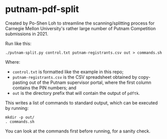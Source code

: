 # putnam-pdf-split

Created by Po-Shen Loh to streamline the scanning/splitting process for
Carnegie Mellon University's rather large number of Putnam Competition
submissions in 2021.

Run like this:

```
./putnam-split.py control.txt putnam-registrants.csv out > commands.sh
```

Where:

* `control.txt` is formatted like the example in this repo;
* `putnam-registrants.csv` is the CSV spreadsheet obtained by copy-pasting
  out of the Putnam supervisor portal, where the first column contains the
  PIN numbers; and
* `out` is the directory prefix that will contain the output of `pdftk`.

This writes a list of commands to standard output, which can be executed by
running:

```
mkdir -p out/
. commands.sh
```

You can look at the commands first before running, for a sanity check.
